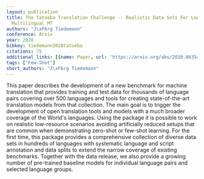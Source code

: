 ```yaml
---
layout: publication
title: The Tatoeba Translation Challenge -- Realistic Data Sets For Low Resource And
  Multilingual MT
authors: "J\xF6rg Tiedemann"
conference: Arxiv
year: 2020
bibkey: tiedemann2020tatoeba
citations: 75
additional_links: [{name: Paper, url: 'https://arxiv.org/abs/2010.06354'}]
tags: ["Few-Shot"]
short_authors: "J\xF6rg Tiedemann"
---
```

This paper describes the development of a new benchmark for machine
translation that provides training and test data for thousands of language
pairs covering over 500 languages and tools for creating state-of-the-art
translation models from that collection. The main goal is to trigger the
development of open translation tools and models with a much broader coverage
of the World's languages. Using the package it is possible to work on realistic
low-resource scenarios avoiding artificially reduced setups that are common
when demonstrating zero-shot or few-shot learning. For the first time, this
package provides a comprehensive collection of diverse data sets in hundreds of
languages with systematic language and script annotation and data splits to
extend the narrow coverage of existing benchmarks. Together with the data
release, we also provide a growing number of pre-trained baseline models for
individual language pairs and selected language groups.